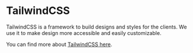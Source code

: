 # TailwindCSS

TailwindCSS is a framework to build designs and styles for the clients. We use it to make design more accessible and easily customizable.

You can find more about [TailwindCSS here](https://tailwindcss.com/).
